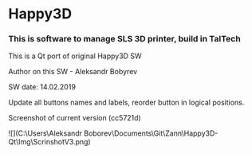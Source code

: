 # Happy3D

### This is software to manage SLS 3D printer, build in TalTech

This is a Qt port of original Happy3D SW

Author on this SW - Aleksandr Bobyrev

SW date: 14.02.2019

Update all buttons names and labels, reorder button in logical positions.

Screenshot of current version (cc5721d) 



![](C:\Users\Aleksandr Boborev\Documents\Git\Zann\Happy3D-Qt\Img\ScrinshotV3.png)